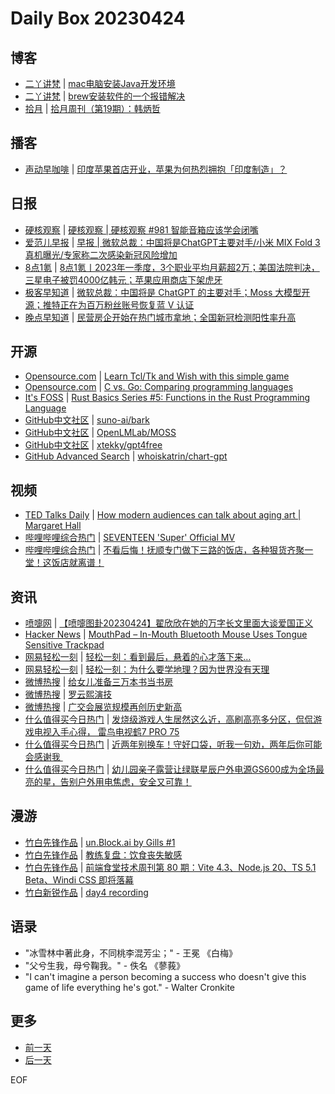 # Daily Box 20230424

## 博客
- [二丫讲梵](https://wiki.eryajf.net/) | [mac电脑安装Java开发环境](https://wiki.eryajf.net/pages/4aee10/)
- [二丫讲梵](https://wiki.eryajf.net/) | [brew安装软件的一个报错解决](https://wiki.eryajf.net/pages/62a7c7/)
- [拾月](https://www.skyue.com/) | [拾月周刊（第19期）：韩炳哲](https://www.skyue.com/23042406.html)

## 播客
- [声动早咖啡](https://sheng-espresso.fireside.fm/) | [印度苹果首店开业，苹果为何热烈拥抱「印度制造」？](https://sheng-espresso.fireside.fm/254)

## 日报
- [硬核观察](https://linux.cn/news/express/) | [硬核观察 | 硬核观察 #981 智能音箱应该学会闭嘴](https://linux.cn/article-15751-1.html?utm_source=rss&utm_medium=rss)
- [爱范儿早报](https://www.ifanr.com/category/ifanrnews) | [早报 | 微软总裁：中国将是ChatGPT主要对手/小米 MIX Fold 3 真机曝光/专家称二次感染新冠风险增加](https://www.ifanr.com/1544708)
- [8点1氪](https://36kr.com/user/5652071) | [8点1氪丨2023年一季度，3个职业平均月薪超2万；美国法院判决，三星电子被罚4000亿韩元；苹果应用商店下架虎牙](https://36kr.com/p/2228623737656199)
- [极客早知道](https://www.geekpark.net/column/74) | [微软总裁：中国将是 ChatGPT 的主要对手；Moss 大模型开源；推特正在为百万粉丝账号恢复蓝 V 认证](https://www.geekpark.net/news/318064)
- [晚点早知道](https://www.latepost.com/news/index?proma=3) | [民营房企开始在热门城市拿地；全国新冠检测阳性率升高](https://www.latepost.com/news/dj_detail?id=1620)

## 开源
- [Opensource.com](https://opensource.com/) | [Learn Tcl/Tk and Wish with this simple game](https://opensource.com/article/23/4/learn-tcltk-wish-simple-game)
- [Opensource.com](https://opensource.com/) | [C vs. Go: Comparing programming languages](https://opensource.com/article/23/4/c-vs-go-programming-languages)
- [It's FOSS](https://itsfoss.com/) | [Rust Basics Series #5: Functions in the Rust Programming Language](https://itsfoss.com/rust-functions/)
- [GitHub中文社区](https://www.githubs.cn/trending) | [suno-ai/bark](https://github.com/suno-ai/bark)
- [GitHub中文社区](https://www.githubs.cn/trending) | [OpenLMLab/MOSS](https://github.com/OpenLMLab/MOSS)
- [GitHub中文社区](https://www.githubs.cn/trending) | [xtekky/gpt4free](https://github.com/xtekky/gpt4free)
- [GitHub Advanced Search](https://github.com/search/advanced) | [whoiskatrin/chart-gpt](https://github.com/whoiskatrin/chart-gpt)

## 视频
- [TED Talks Daily](https://www.ted.com/talks) | [How modern audiences can talk about aging art | Margaret Hall](https://www.ted.com/talks/margaret_hall_how_modern_audiences_can_talk_about_aging_art?rss)
- [哔哩哔哩综合热门](https://www.bilibili.com/v/popular/all/) | [SEVENTEEN 'Super' Official MV](https://b23.tv/BV1dg4y1j7Eg)
- [哔哩哔哩综合热门](https://www.bilibili.com/v/popular/all/) | [不看后悔！抚顺专门做下三路的饭店，各种狠货齐聚一堂！这饭店就离谱！](https://b23.tv/BV1CM4y1a7QH)

## 资讯
- [喷嚏网](http://www.dapenti.com/blog/blog.asp?subjectid=70&name=xilei) | [【喷嚏图卦20230424】翟欣欣在她的万字长文里面大谈爱国正义](http://www.dapenti.com/blog/more.asp?name=xilei&id=171084)
- [Hacker News](https://news.ycombinator.com/front) | [MouthPad – In-Mouth Bluetooth Mouse Uses Tongue Sensitive Trackpad](https://news.ycombinator.com/item?id=35684828)
- [网易轻松一刻](https://m.163.com/touch/exclusive/sub/qsyk) | [轻松一刻：看到最后，悬着的心才落下来…](https://3g.163.com/news/article/I34EG4EM000181BR.html)
- [网易轻松一刻](https://m.163.com/touch/exclusive/sub/qsyk) | [轻松一刻：为什么要学地理？因为世界没有天理](https://3g.163.com/news/article/I323UDJQ000181BR.html)
- [微博热搜](https://weibo.com/newlogin?tabtype=search) | [给女儿准备三万本书当书房](https://s.weibo.com/weibo?q=%23给女儿准备三万本书当书房%23)
- [微博热搜](https://weibo.com/newlogin?tabtype=search) | [罗云熙演技](https://s.weibo.com/weibo?q=%23罗云熙演技%23)
- [微博热搜](https://weibo.com/newlogin?tabtype=search) | [广交会展览规模再创历史新高](https://s.weibo.com/weibo?q=%23广交会展览规模再创历史新高%23)
- [什么值得买今日热门](https://post.smzdm.com/hot_1/) | [发烧级游戏人生居然这么近，高刷高亮多分区，侃侃游戏电视入手心得， 雷鸟电视鹤7 PRO 75](https://post.smzdm.com/p/a3086qv7/)
- [什么值得买今日热门](https://post.smzdm.com/hot_1/) | [近两年别换车！守好口袋，听我一句劝，两年后你可能会感谢我 ](https://post.smzdm.com/p/allrv78g/)
- [什么值得买今日热门](https://post.smzdm.com/hot_1/) | [幼儿园亲子露营让绿联星辰户外电源GS600成为全场最亮的星，告别户外用电焦虑，安全又可靠！](https://post.smzdm.com/p/a7nv54no/)

## 漫游
- [竹白先锋作品](https://www.zhubai.wiki/) | [un.Block.ai by Gills #1](https://open.zhubai.wiki/a/l/t/z/pl/unblock/2262298924117221376)
- [竹白先锋作品](https://www.zhubai.wiki/) | [教练复盘：饮食丧失敏感](https://open.zhubai.wiki/a/l/t/z/pl/letrec/2262283062958755840)
- [竹白先锋作品](https://www.zhubai.wiki/) | [前端食堂技术周刊第 80 期：Vite 4.3、Node.js 20、TS 5.1 Beta、Windi CSS 即将落幕](https://open.zhubai.wiki/a/l/t/z/pl/hungryturbo/2262274713478840320)
- [竹白新锐作品](https://www.zhubai.wiki/) | [day4 recording](https://open.zhubai.wiki/a/l/t/z/pl/camelandlion/2262290808604540928)

## 语录
- "冰雪林中著此身，不同桃李混芳尘；" - 王冕 《白梅》
- "父兮生我，母兮鞠我。" - 佚名 《蓼莪》
- "I can't imagine a person becoming a success who doesn't give this game of life everything he's got." - Walter Cronkite

## 更多
- [前一天](daily-box-20230423.md)
- [后一天](daily-box-20230425.md)

EOF